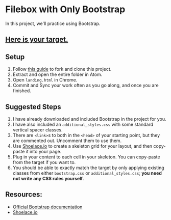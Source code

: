 # Filebox with Only Bootstrap

In this project, we'll practice using Bootstrap.

## [Here is your target.](https://filebox-with-only-bootstrap.herokuapp.com/landing.html)

## Setup

1. Follow [this guide](https://guides.firstdraft.com/getting-started-with-github.html#getting-started-with-github) to fork and clone this project.
1. Extract and open the entire folder in Atom.
1. Open `landing.html` in Chrome.
1. Commit and Sync your work often as you go along, and once you are finished.


## Suggested Steps

 1. I have already downloaded and included Bootstrap in the project for you.
 2. I have also included an `additional_styles.css` with some standard vertical spacer classes.
 3. There are `<link>`s to both in the `<head>` of your starting point, but they are commented out. Uncomment them to use them.
 1. Use [Shoelace.io](http://shoelace.io/) to create a skeleton grid for your layout, and then copy-paste it into your page.
 2. Plug in your content to each cell in your skeleton. You can copy-paste from the target if you want to.
 3. You should be able to exactly match the target by only applying existing classes from either `bootstrap.css` or `additional_styles.css`; **you need not write any CSS rules yourself**.

## Resources:

 - [Official Bootstrap documentation](http://getbootstrap.com/css/)
 - [Shoelace.io](http://shoelace.io/)
